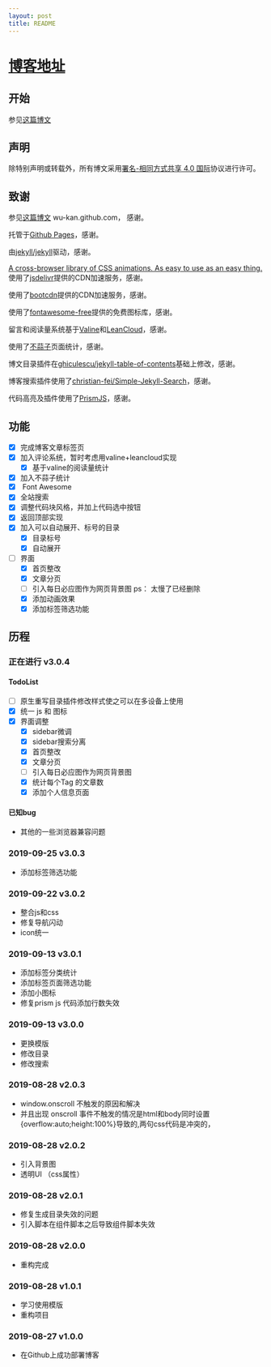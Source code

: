 ```yaml
---
layout: post
title: README
---
```


# [博客地址](https://xtruet.github.io)

## 开始

参见[这篇博文](https://wu-kan.github.io/posts/博客搭建/基于Jekyll搭建个人博客)

## 声明

除特别声明或转载外，所有博文采用[署名-相同方式共享 4.0 国际](https://creativecommons.org/licenses/by-sa/4.0/deed.zh)协议进行许可。


## 致谢

参见[这篇博文](https://wu-kan.github.io/posts/博客搭建/基于Jekyll搭建个人博客) wu-kan.github.com， 感谢。

托管于[Github Pages](https://pages.github.com/)，感谢。

由[jekyll/jekyll](https://github.com/jekyll/jekyll)驱动，感谢。

[A cross-browser library of CSS animations. As easy to use as an easy thing.](http://daneden.github.io/animate.css) 
使用了[jsdelivr](https://www.jsdelivr.com/)提供的CDN加速服务，感谢。

使用了[bootcdn](https://www.bootcdn.cn/)提供的CDN加速服务，感谢。

使用了[<i class="fab fa-font-awesome"></i>fontawesome-free](https://fontawesome.com/)提供的免费图标库，感谢。

留言和阅读量系统基于[Valine](https://valine.js.org/)和[LeanCloud](https://leancloud.cn/)，感谢。

使用了[不蒜子](http://busuanzi.ibruce.info/)页面统计，感谢。

博文目录插件在[ghiculescu/jekyll-table-of-contents](https://github.com/ghiculescu/jekyll-table-of-contents)基础上修改，感谢。

博客搜索插件使用了[christian-fei/Simple-Jekyll-Search](https://github.com/christian-fei/Simple-Jekyll-Search)，感谢。

代码高亮及插件使用了[PrismJS](https://prismjs.com/)，感谢。


## 功能

- [x] 完成博客文章标签页
- [x] 加入评论系统，暂时考虑用valine+leancloud实现
  - [x] 基于valine的阅读量统计
- [x] 加入不蒜子统计
- [x] <i class="fab fa-font-awesome"></i> Font Awesome
- [x] 全站搜索
- [x] 调整代码块风格，并加上代码选中按钮
- [x] 返回顶部实现
- [x] 加入可以自动展开、标号的目录
  - [x] 目录标号
  - [x] 自动展开
- [ ] 界面
  - [x] 首页整改
  - [x] 文章分页
  - [ ] 引入每日必应图作为网页背景图 ps： 太慢了已经删除
  - [x] 添加动画效果
  - [x] 添加标签筛选功能

## 历程

### 正在进行 v3.0.4

#### TodoList

- [ ] 原生重写目录插件修改样式使之可以在多设备上使用
- [x] 统一 js 和 图标 
- [x] 界面调整
  - [x] sidebar微调
  - [x] sidebar搜索分离
  - [x] 首页整改
  - [x] 文章分页
  - [ ] 引入每日必应图作为网页背景图
  - [x] 统计每个Tag 的文章数
  - [x] 添加个人信息页面

#### 已知bug

- 其他的一些浏览器兼容问题

### 2019-09-25 v3.0.3

- 添加标签筛选功能

### 2019-09-22 v3.0.2

- 整合js和css
- 修复导航闪动
- icon统一


### 2019-09-13 v3.0.1

- 添加标签分类统计
- 添加标签页面筛选功能
- 添加小图标
- 修复prism js 代码添加行数失效

### 2019-09-13 v3.0.0

- 更换模版
- 修改目录
- 修改搜索

### 2019-08-28 v2.0.3

- window.onscroll 不触发的原因和解决
- 并且出现 onscroll 事件不触发的情况是html和body同时设置{overflow:auto;height:100%}导致的,两句css代码是冲突的，

### 2019-08-28 v2.0.2

- 引入背景图
- 透明UI （css属性）

### 2019-08-28 v2.0.1

- 修复生成目录失效的问题
- 引入脚本在组件脚本之后导致组件脚本失效

### 2019-08-28 v2.0.0

- 重构完成

### 2019-08-28 v1.0.1

- 学习使用模版
- 重构项目

### 2019-08-27 v1.0.0

- 在Github上成功部署博客

